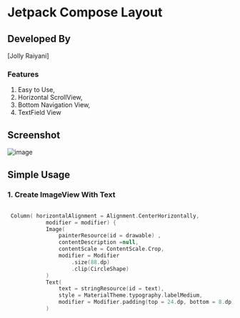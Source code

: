 # Jetpack Compose Layout

## Developed By
[Jolly Raiyani]

### Features

1. Easy to Use,
2. Horizontal ScrollView,
3. Bottom Navigation View,
4. TextField View

## Screenshot
![image](https://github.com/jollyraiyanidev/Jetpack-Compose-Samples/assets/79997945/5adfb9cf-306d-4370-81e6-9189d53c1ecf)

## Simple Usage

### 1. Create ImageView With Text

```kotlin

 Column( horizontalAlignment = Alignment.CenterHorizontally,
            modifier = modifier) {
            Image(
                painterResource(id = drawable) ,
                contentDescription =null,
                contentScale = ContentScale.Crop,
                modifier = Modifier
                    .size(88.dp)
                    .clip(CircleShape)
            )
            Text(
                text = stringResource(id = text),
                style = MaterialTheme.typography.labelMedium,
                modifier = Modifier.padding(top = 24.dp, bottom = 8.dp)
            )
```
            
            

